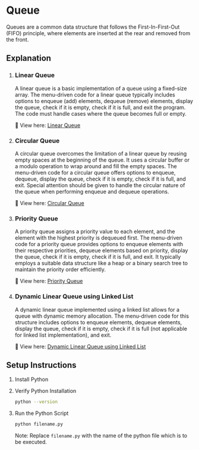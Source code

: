 # **Queue**
Queues are a common data structure that follows the First-In-First-Out (FIFO) principle, where elements are inserted at the rear and removed from the front.


## **Explanation**

1. ### **Linear Queue**
    A linear queue is a basic implementation of a queue using a fixed-size array. The menu-driven code for a linear queue typically includes options to enqueue (add) elements, dequeue (remove) elements, display the queue, check if it is empty, check if it is full, and exit the program. The code must handle cases where the queue becomes full or empty.

    🔗 View here: [Linear Queue](./Menu_Driven_Code_for_Linear_Queue.py)

2. ### **Circular Queue**
    A circular queue overcomes the limitation of a linear queue by reusing empty spaces at the beginning of the queue. It uses a circular buffer or a modulo operation to wrap around and fill the empty spaces. The menu-driven code for a circular queue offers options to enqueue, dequeue, display the queue, check if it is empty, check if it is full, and exit. Special attention should be given to handle the circular nature of the queue when performing enqueue and dequeue operations.

    🔗 View here: [Circular Queue](./Menu_Driven_Code_for_Circular_Queue.py)

3. ### **Priority Queue**
    A priority queue assigns a priority value to each element, and the element with the highest priority is dequeued first. The menu-driven code for a priority queue provides options to enqueue elements with their respective priorities, dequeue elements based on priority, display the queue, check if it is empty, check if it is full, and exit. It typically employs a suitable data structure like a heap or a binary search tree to maintain the priority order efficiently.

    🔗 View here: [Priority Queue](./Menu_Driven_Code_for_Priority_Queue.py)
4. ### **Dynamic Linear Queue using Linked List**
    A dynamic linear queue implemented using a linked list allows for a queue with dynamic memory allocation. The menu-driven code for this structure includes options to enqueue elements, dequeue elements, display the queue, check if it is empty, check if it is full (not applicable for linked list implementation), and exit.

    🔗 View here: [Dynamic Linear Queue using Linked List](./Menu_Driven_Code_for_Dynamic_Linear_Queue_using_LinkedList.py)


 ## **Setup Instructions**

1. Install Python
2. Verify Python Installation

    ```bash
    python --version
    ```

3. Run the Python Script
    ```bash
    python filename.py
    ```

    Note: Replace `filename.py` with the name of the python file which is to be executed.
